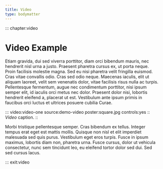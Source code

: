 ```yaml
---
title: Video
type: bodymatter
---
```


::: chapter:video

# Video Example

Etiam gravida, dui sed viverra porttitor, diam orci bibendum mauris, nec hendrerit nisl urna a justo. Praesent pharetra cursus ex, ut porta neque. Proin facilisis molestie magna. Sed eu nisi pharetra velit fringilla euismod. Cras vitae convallis odio. Cras sed odio neque. Maecenas iaculis, elit ut aliquam laoreet, velit sem venenatis dolor, vitae facilisis risus nulla ac turpis. Pellentesque fermentum, augue nec condimentum porttitor, nisi ipsum semper elit, id iaculis orci metus nec dolor. Praesent dolor nisi, lobortis hendrerit eleifend a, placerat ut est. Vestibulum ante ipsum primis in faucibus orci luctus et ultrices posuere cubilia Curae.

::: video:video-one source:demo-video poster:square.jpg controls:yes
:: *Video* caption.
::

Morbi tristique pellentesque semper. Cras bibendum ex tellus. Integer tempus erat eget est mattis mollis. Quisque non nisl et elit imperdiet malesuada sed quis purus. Vestibulum eget eros turpis. Fusce in ipsum maximus, lobortis diam non, pharetra urna. Fusce cursus, dolor ut vehicula consectetur, nunc sem tincidunt leo, eu eleifend tortor dolor sed dui. Sed sed cursus lacus.

::: exit:video
